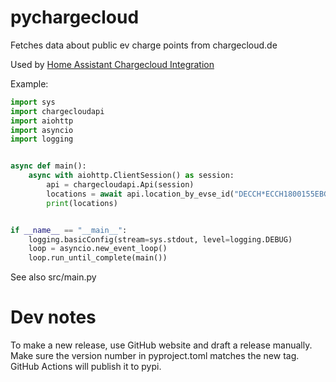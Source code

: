 pychargecloud
=============

Fetches data about public ev charge points from chargecloud.de

Used by [Home Assistant Chargecloud Integration](https://github.com/functionpointer/home-assistant-chargecloud-integration)

Example:
```python
import sys
import chargecloudapi
import aiohttp
import asyncio
import logging


async def main():
    async with aiohttp.ClientSession() as session:
        api = chargecloudapi.Api(session)
        locations = await api.location_by_evse_id("DECCH*ECCH1800155EBG*2")
        print(locations)


if __name__ == "__main__":
    logging.basicConfig(stream=sys.stdout, level=logging.DEBUG)
    loop = asyncio.new_event_loop()
    loop.run_until_complete(main())

```

See also src/main.py


Dev notes
=========

To make a new release, use GitHub website and draft a release manually.
Make sure the version number in pyproject.toml matches the new tag.
GitHub Actions will publish it to pypi.
